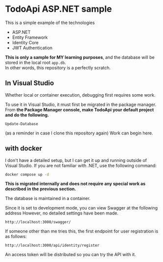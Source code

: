 # TodoApi ASP.NET sample

This is a simple example of the technologies

- ASP.NET
- Entity Framework
- Identity Core
- JWT Authentication

**This is only a sample for MY learning purposes**, and the database will be stored in the local root `app.db`.  
In other words, this repository is a perfectly scratch.

## In Visual Studio

Whether local or container execution, debugging first requires some work.

To use it in Visual Studio, it must first be migrated in the package manager.
From **the Package Manager console, make TodoApi your default project and do the following.**

```pwsh
Update-Database
```

(as a reminder in case I clone this repository again) Work can begin here.

## with docker

I don't have a detailed setup, but I can get it up and running outside of Visual Studio.
If you are not familiar with .NET, use the following command:

```bash
docker compose up -d
```

**This is migrated internally and does not require any special work as described in the previous section.**

The database is maintained in a container.

Since it is set to development mode, you can view Swagger at the following address However, no detailed settings have been made.

`http://localhost:3000/swagger/`

If someone other than me tries this, the first endpoint for user registration is as follows:

`http://localhost:3000/api/identity/register`

An access token will be distributed so you can try the API with it.
